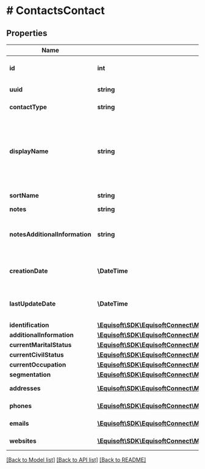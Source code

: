 # # ContactsContact

## Properties

Name | Type | Description | Notes
------------ | ------------- | ------------- | -------------
**id** | **int** | Contact unique numeric identifier |
**uuid** | **string** | Contact unique string identifier |
**contactType** | **string** | Contact type (&#39;CUS&#39;,&#39;OTHER&#39;) |
**displayName** | **string** | Contact complete name (\&quot;[Last name] [First Name]\&quot;) or company Name for &#39;Organization&#39; contact | [optional]
**sortName** | **string** | Contact sort name | [optional]
**notes** | **string** | Contact notes | [optional]
**notesAdditionalInformation** | **string** | Contact additional information related to the notes | [optional]
**creationDate** | **\DateTime** | Creation time. As defined by date-time - RFC3339 | [optional]
**lastUpdateDate** | **\DateTime** | Last update time. As defined by date-time - RFC3339 | [optional]
**identification** | [**\Equisoft\SDK\EquisoftConnect\Model\ContactContactIdentification**](ContactContactIdentification.md) |  | [optional]
**additionalInformation** | [**\Equisoft\SDK\EquisoftConnect\Model\ContactContactAdditionalInformation**](ContactContactAdditionalInformation.md) |  | [optional]
**currentMaritalStatus** | [**\Equisoft\SDK\EquisoftConnect\Model\ContactsContactCurrentMaritalStatus**](ContactsContactCurrentMaritalStatus.md) |  | [optional]
**currentCivilStatus** | [**\Equisoft\SDK\EquisoftConnect\Model\ContactsContactCurrentCivilStatus**](ContactsContactCurrentCivilStatus.md) |  | [optional]
**currentOccupation** | [**\Equisoft\SDK\EquisoftConnect\Model\ContactsContactCurrentOccupation**](ContactsContactCurrentOccupation.md) |  | [optional]
**segmentation** | [**\Equisoft\SDK\EquisoftConnect\Model\ContactContactSegmentation**](ContactContactSegmentation.md) |  | [optional]
**addresses** | [**\Equisoft\SDK\EquisoftConnect\Model\ContactContactAddress[]**](ContactContactAddress.md) | List of contact&#39;s addresses | [optional]
**phones** | [**\Equisoft\SDK\EquisoftConnect\Model\ContactContactPhone[]**](ContactContactPhone.md) | List of contact&#39;s phones | [optional]
**emails** | [**\Equisoft\SDK\EquisoftConnect\Model\ContactContactEmail[]**](ContactContactEmail.md) | List of contact&#39;s emails | [optional]
**websites** | [**\Equisoft\SDK\EquisoftConnect\Model\ContactContactWebsite[]**](ContactContactWebsite.md) | List of contact&#39;s websites | [optional]

[[Back to Model list]](../../README.md#models) [[Back to API list]](../../README.md#endpoints) [[Back to README]](../../README.md)
